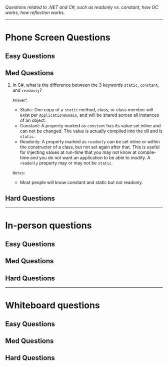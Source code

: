 *Questions related to .NET and C#, such as readonly vs. constant, how GC works, how reflection works.*

---

# Phone Screen Questions

## Easy Questions

## Med Questions

1. In C#, what is the difference between the 3 keywords `static`, `constant`, and `readonly`?

    `Answer`:
    * Static: One copy of a `static` method, class, or class member will exist per `ApplicationDomain`, and will be shared across all instances of an object.
    * Constant: A property marked as `constant` has its value set inline and can not be changed.  The value is actually compiled into the dll and is `static`.
    * Readonly: A property marked as `readonly` can be set inline or within the constructor of a class, but not set again after that.  This is useful for injecting values at run-time that you may not know at compile-time and you do not want an application to be able to modify.  A `readonly` property may or may not be `static`.

    `Notes`:
    * Most people will know constant and static but not readonly.

## Hard Questions

---

# In-person questions

## Easy Questions

## Med Questions

## Hard Questions

---

# Whiteboard questions

## Easy Questions

## Med Questions

## Hard Questions